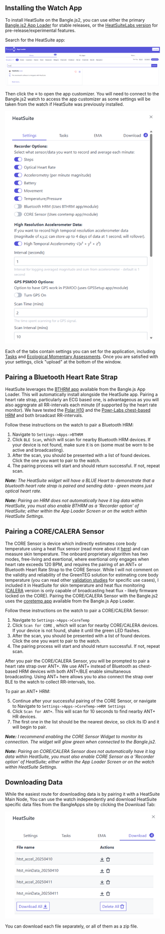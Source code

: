 ## Installing the Watch App

To install HeatSuite on the Bangle.js2, you can use either the primary [Bangle.js2 App Loader](https://banglejs.com/apps) for stable releases, or the [HeatSuiteLabs version](https://heatsuitelabs.github.io/BangleApps/) for pre-release/experimental features. 

Search for the HeatSuite app:

![HeatSuite Search on BangleApps](../assets/heatsuite_bangleapps.png)

Then click the &equiv; to open the app customizer. You will need to connect to the Bangle.js2 watch to access the app customizer as some settings will be taken from the watch if HeatSuite was previously installed.

![HeatSuite BangleApps Customizer Window](../assets/heatsuite_bangleapps_customizer.png)

Each of the tabs contain settings you can set for the application, including [Tasks](watchapp-tasks.md) and [Ecological Momentary Assessments](watchapp-ema.md). Once you are satisfied with your settings, click "upload" at the bottom of the window. 

## Pairing a Bluetooth Heart Rate Strap

HeatSuite leverages the [BTHRM app](https://github.com/espruino/BangleApps/tree/master/apps/bthrm) available from the Bangle.js App Loader. This will automatically install alongside the HeatSuite app. Pairing a heart rate strap, particularly an ECG based one, is advantageous as you will also aggregrate all RR-intervals each minute (if supported by the heart rate monitor). We have tested the [Polar H10](https://www.polar.com/us-en/sensors/h10-heart-rate-sensor) and the [Powr-Labs chest-based HRM](https://www.powr-labs.com/products/powr-labs-pulsr-chest-heart-rate-monitor-ant-bluetooth-4-0-dualband) and both broadcast RR-intervals.

Follow these instructions on the watch to pair a Bluetooth HRM:

1. Navigate to `Settings->Apps->BTHRM`
2. Click `BLE Scan`, which will scan for nearby Bluetooth HRM devices. If your device is not found, make sure it is on (some must be worn to be active and broadcasting).
3. After the scan, you should be presented with a list of found devices. Click the one you want to pair to the watch.
4. The pairing process will start and should return successful. If not, repeat scan.

*__Note:__ The HeatSuite widget will have a BLUE Heart to demonstrate that a bluetooth heart rate strap is paired and sending data - green means just optical heart rate.*

*__Note:__ Pairing an HRM does not automatically have it log data within HeatSuite, you must also enable BTHRM as a 'Recorder option' of HeatSuite; either within the App Loader Screen or on the watch within HeatSuite Settings.*

## Pairing a CORE/CALERA Sensor

The CORE Sensor is device which indirectly estimates core body temperature using a heat flux sensor (read more about it [here](https://corebodytemp.com/pages/core-sensor-technology)) and can measure skin temperature. The onboard proprietary algorithm has two modes, free-living and exertional, where exertional only engages when heart rate exceeds 120 BPM, and requires the pairing of an ANT+ or Bluetooth Heart Rate Strap to the CORE Sensor. While I will not comment on the validity and reliability of the GreenTEG solution for estimating core body temperature (you can read other [validation studies](https://scholar.google.ca/scholar?hl=en&as_sdt=0%2C5&q=%28%22CORE+Sensor%22+OR+%22CALERA%22%29+%26%26+%22GreenTEG%22&btnG=) for specific use cases), I included it in HeatSuite for skin temperature and heat flux monitoring ([CALERA](https://info.greenteg.com/calera-research) version is only capable of broadcasting heat flux - likely firmware locked on the CORE). Pairing the CORE/CALERA Sensor with the Bangle.js2 uses the [coretemp app](https://github.com/espruino/BangleApps/tree/master/apps/coretemp) available from the Bangle.js App Loader. 

Follow these instructions on the watch to pair a CORE/CALERA Sensor:

1. Navigate to `Settings->Apps->CoreTemp`
2. Click `Scan for CORE` , which will scan for nearby CORE/CALERA devices. If your device is not found, shake it until the green LED flashes.
3. After the scan, you should be presented with a list of found devices. Click the one you want to pair to the watch.
4. The pairing process will start and should return successful. If not, repeat scan.

After you pair the CORE/CALERA Sensor, you will be prompted to pair a heart rate strap over ANT+. We use ANT+ instead of Bluetooth as chest-based HRM devices with both ANT+/BLE enable simultaneous broadcasting. Using ANT+ here allows you to also connect the strap over BLE to the watch to collect RR-intervals, too. 

To pair an ANT+ HRM:

5. Continue after your successful pairing of the CORE Sensor, or navigate to Navigate to `Settings->Apps->CoreTemp->HRM Settings`
6. Click `Scan for ANT+`. This will scan for 10 seconds to find nearby ANT+ HR devices. 
7. The first one in the list should be the nearest device, so click its ID and it will begin to pair.

*__Note:__ I recommend enabling the CORE Sensor Widget to monitor its connection. The widget will glow green when connected to the Bangle.js2.*

*__Note:__ Pairing an CORE/CALERA Sensor does not automatically have it log data within HeatSuite, you must also enable CORE Sensor as a 'Recorder option' of HeatSuite; either within the App Loader Screen or on the watch within HeatSuite Settings.*

## Downloading Data

While the easiest route for downloading data is by pairing it with a HeatSuite Main Node, You can use the watch independently and download HeatSuite specific data files from the BangleApps site by clicking the Download Tab:

![HeatSuite BangleApps Downloads](../assets/heatsuite_bangleapps_downloads.png)

You can download each file separately, or all of them as a zip file.